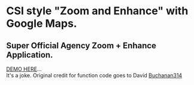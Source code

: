 # CSI style "Zoom and Enhance" with Google Maps.
## Super Official Agency Zoom + Enhance Application.
[DEMO HERE](https://htmlpreview.github.io/?https://github.com/nullality/zoom-enhance/blob/master/index.html)...  
  It's a joke.
Original credit for function code goes to David [Buchanan314](http://github.com/davidbuchanan314)  

